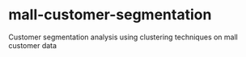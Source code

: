 # mall-customer-segmentation
Customer segmentation analysis using clustering techniques on mall customer data
